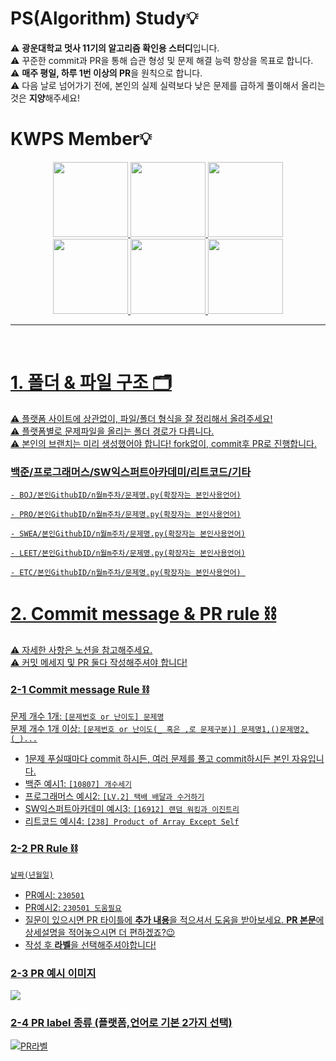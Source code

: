 # PS(Algorithm) Study💡
⚠️ **광운대학교 멋사 11기의 알고리즘 확인용 스터디**입니다.<br>
⚠️ 꾸준한 commit과 PR을 통해 습관 형성 및 문제 해결 능력 향상을 목표로 합니다.<br>
⚠️ **매주 평일, 하루 1번 이상의 PR**을 원칙으로 합니다.<br>
⚠️ 다음 날로 넘어가기 전에, 본인의 실제 실력보다 낮은 문제를 급하게 풀이해서 올리는 것은 **지양**해주세요! <br>

# KWPS Member💡  
<div align='center'>
<a href="https://github.com/Chaerim0626">
  <img src="https://github.com/Chaerim0626.png" width="120">
<a href="https://github.com/offbeat24">
  <img src="https://github.com/offbeat24.png" width="120">
<a href="https://github.com/linavell">
  <img src="https://github.com/linavell.png" width="120"> <br>
<a href="https://github.com/chysis">
  <img src="https://github.com/chysis.png" width="120"> 
<a href="https://github.com/s2hoon">
  <img src="https://github.com/s2hoon.png" width="120">
<a href="https://github.com/ksweeni">
  <img src="https://github.com/ksweeni.png" width="120">
</div>
<hr>
<br>
  
# 1. 폴더 & 파일 구조 🗂️
⚠️ 플랫폼 사이트에 상관없이, 파일/폴더 형식을 잘 정리해서 올려주세요!<br>
⚠️ 플랫폼별로 문제파일을 올리는 폴더 경로가 다릅니다.<br>
⚠️ 본인의 브랜치는 미리 생성했어야 합니다! fork없이, commit후 PR로 진행합니다.
### 백준/프로그래머스/SW익스퍼트아카데미/리트코드/기타
``` 
- BOJ/본인GithubID/n월m주차/문제명.py(확장자는 본인사용언어)

- PRO/본인GithubID/n월m주차/문제명.py(확장자는 본인사용언어)

- SWEA/본인GithubID/n월m주차/문제명.py(확장자는 본인사용언어)

- LEET/본인GithubID/n월m주차/문제명.py(확장자는 본인사용언어)

- ETC/본인GithubID/n월m주차/문제명.py(확장자는 본인사용언어) 
```

# 2. Commit message & PR rule ⛓️
⚠️ 자세한 사항은 노션을 참고해주세요.<br>
⚠️ 커밋 메세지 및 PR 둘다 작성해주셔야 합니다!

### 2-1 Commit message Rule ⛓️
문제 개수 1개: ``` [문제번호 or 난이도] 문제명 ```<br>
문제 개수 1개 이상: ```[문제번호 or 난이도(_ 혹은 ,로 문제구분)] 문제명1,()문제명2,(_)...```
- 1문제 푸실때마다 commit 하시든, 여러 문제를 풀고 commit하시든 본인 자유입니다.
- 백준 예시1: ```[10807] 개수세기```
- 프로그래머스 예시2: ```[LV.2] 택배 배달과 수거하기```
- SW익스퍼트아카데미 예시3: ```[16912] 랜덤 워킹과 이진트리```
- 리트코드 예시4: ```[238] Product of Array Except Self```

### 2-2 PR Rule ⛓️
``` 날짜(년월일) ```
- PR예시: ```230501```
- PR예시2: ```230501 도움필요```
- 질문이 있으시면 PR 타이틀에 **추가 내용**을 적으셔서 도움을 받아보세요. **PR 본문**에 상세설명을 적어놓으시면 더 편하겠죠?😉
- 작성 후 **라벨**을 선택해주셔야합니다!

### 2-3 PR 예시 이미지
![](https://velog.velcdn.com/images/dasapcr/post/f1e0d406-12e2-4a27-a248-071fd64494f0/image.PNG)
### 2-4 PR label 종류 (플랫폼,언어로 기본 2가지 선택)
![PR라벨](https://velog.velcdn.com/images/dasapcr/post/88d391e4-5288-46c3-a667-4a794d4427de/image.png)


